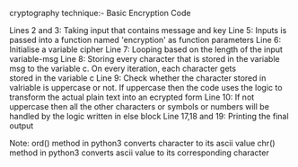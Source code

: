 cryptography technique:- Basic Encryption Code

Lines 2 and 3: Taking input that contains message and key
Line 5: Inputs is passed into a function named 'encryption' as function parameters
Line 6: Initialise a variable cipher
Line 7: Looping based on the length of the input variable-msg
Line 8: Storing every character that is stored in the variable msg to the variable c. On every iteration, each character gets                              
        stored in the variable c
Line 9: Check whether the character stored in valriable is uppercase or not. If uppercase then the code uses the logic to transform 
        the actual plain text into an ecrypted form
Line 10: If not uppercase then all the other characters or symbols or numbers will be handled by the logic written in else block
Line 17,18 and 19: Printing the final output

Note: ord() method in python3 converts character to its ascii value
      chr() method in python3 converts ascii value to its corresponding character
